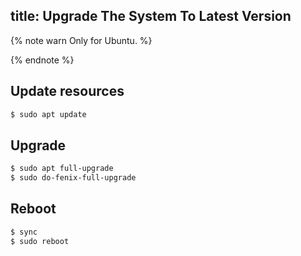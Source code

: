 title: Upgrade The System To Latest Version
---

{% note warn Only for Ubuntu. %}

{% endnote %}

## Update resources
```sh
$ sudo apt update
```
## Upgrade
```sh
$ sudo apt full-upgrade
$ sudo do-fenix-full-upgrade
```
## Reboot
```sh
$ sync
$ sudo reboot
```

